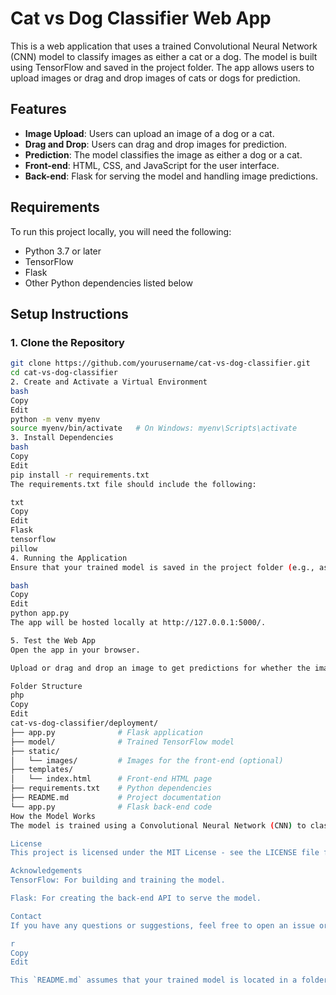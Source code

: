 # Cat vs Dog Classifier Web App

This is a web application that uses a trained Convolutional Neural Network (CNN) model to classify images as either a cat or a dog. The model is built using TensorFlow and saved in the project folder. The app allows users to upload images or drag and drop images of cats or dogs for prediction.

## Features

- **Image Upload**: Users can upload an image of a dog or a cat.
- **Drag and Drop**: Users can drag and drop images for prediction.
- **Prediction**: The model classifies the image as either a dog or a cat.
- **Front-end**: HTML, CSS, and JavaScript for the user interface.
- **Back-end**: Flask for serving the model and handling image predictions.

## Requirements

To run this project locally, you will need the following:

- Python 3.7 or later
- TensorFlow
- Flask
- Other Python dependencies listed below

## Setup Instructions

### 1. Clone the Repository

```bash
git clone https://github.com/yourusername/cat-vs-dog-classifier.git
cd cat-vs-dog-classifier
2. Create and Activate a Virtual Environment
bash
Copy
Edit
python -m venv myenv
source myenv/bin/activate   # On Windows: myenv\Scripts\activate
3. Install Dependencies
bash
Copy
Edit
pip install -r requirements.txt
The requirements.txt file should include the following:

txt
Copy
Edit
Flask
tensorflow
pillow
4. Running the Application
Ensure that your trained model is saved in the project folder (e.g., as model), then run the Flask application:

bash
Copy
Edit
python app.py
The app will be hosted locally at http://127.0.0.1:5000/.

5. Test the Web App
Open the app in your browser.

Upload or drag and drop an image to get predictions for whether the image is of a dog or a cat.

Folder Structure
php
Copy
Edit
cat-vs-dog-classifier/deployment/
├── app.py              # Flask application
├── model/              # Trained TensorFlow model
├── static/
│   └── images/         # Images for the front-end (optional)
├── templates/
│   └── index.html      # Front-end HTML page
├── requirements.txt    # Python dependencies
├── README.md           # Project documentation
└── app.py              # Flask back-end code
How the Model Works
The model is trained using a Convolutional Neural Network (CNN) to classify images of dogs and cats. The CNN model uses TensorFlow for training and prediction. The model's architecture and training code are included in the project folder.

License
This project is licensed under the MIT License - see the LICENSE file for details.

Acknowledgements
TensorFlow: For building and training the model.

Flask: For creating the back-end API to serve the model.

Contact
If you have any questions or suggestions, feel free to open an issue or reach out to me directly.

r
Copy
Edit

This `README.md` assumes that your trained model is located in a folder called `model/`. You can adjust the paths and file names accordingly if needed.







